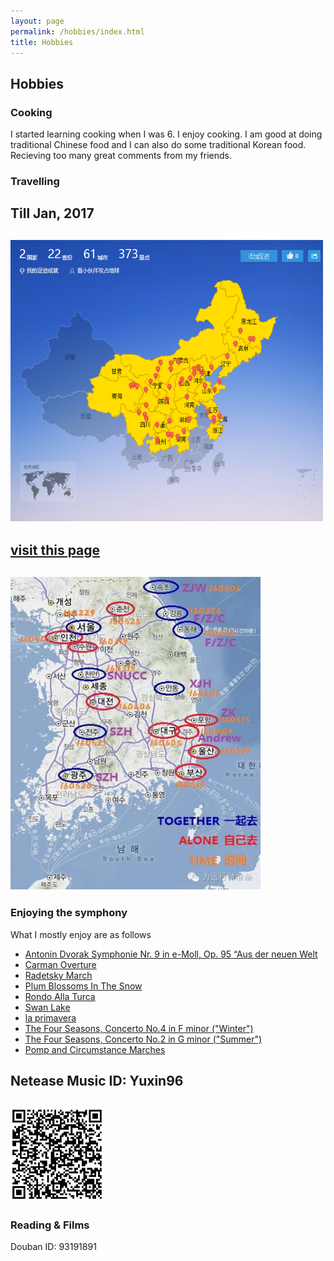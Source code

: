 ```yaml
---
layout: page
permalink: /hobbies/index.html
title: Hobbies
---
```


## Hobbies

### Cooking
I started learning cooking when I was 6. I enjoy cooking.  I am good at doing traditional Chinese food and I can also do some traditional Korean food. Recieving too many great comments from my friends. 

### Travelling
Till Jan, 2017<br>    
-------
<img src="/images/zuji.png" class="floatpic" width="500" height="450"><br>
-------
[visit this page](https://lvyou.baidu.com/user/footprint/edc70502df3b8bcf3c02bfd0)<br>      
-------
<img src="/images/zujikr.jpg" class="floatpic" width="400" height="500"><br>   
-------
### Enjoying the symphony

What I mostly enjoy are as follows

* [Antonin Dvorak Symphonie Nr. 9 in e-Moll, Op. 95 “Aus der neuen Welt](http://music.163.com/#/m/song?id=2123727&userid=278895931)
* [Carman Overture](http://music.163.com/#/m/song?id=396827&userid=278895931)
* [Radetsky March](http://music.163.com/#/m/song?id=2986791&userid=278895931)
* [Plum Blossoms In The Snow](http://music.163.com/#/m/song?id=116366&userid=278895931)
* [Rondo Alla Turca](http://music.163.com/#/m/song?id=27511298&userid=278895931)
* [Swan Lake](http://music.163.com/#/m/song?id=396824&userid=278895931)
* [la primavera](http://music.163.com/#/m/song?id=26751545&userid=278895931)
* [The Four Seasons, Concerto No.4 in F minor ("Winter")](http://music.163.com/#/m/song?id=2123698&userid=278895931)
* [The Four Seasons, Concerto No.2 in G minor ("Summer")](http://music.163.com/#/m/song?id=2123708&userid=278895931)
* [Pomp and Circumstance Marches](http://music.163.com/#/m/song?id=33916310&userid=278895931)

Netease Music ID: Yuxin96<br>    
-------
<img src="/images/netease.jpg" class="floatpic" width="150" height="150"><br>     
-------
### Reading & Films    
Douban ID: 93191891

